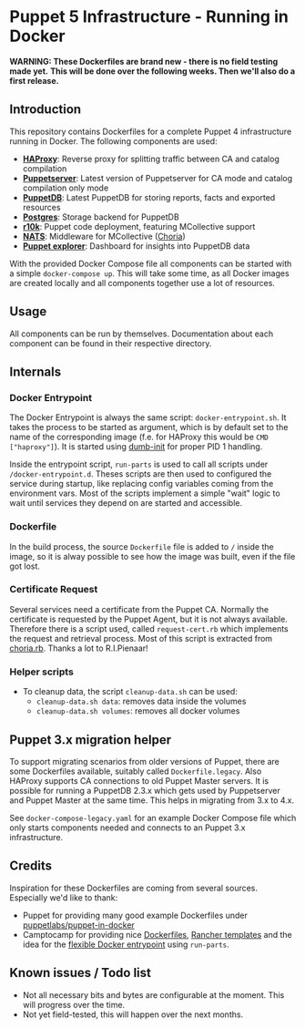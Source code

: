 # Puppet 5 Infrastructure - Running in Docker

**WARNING: These Dockerfiles are brand new - there is no field testing made yet.**
**This will be done over the following weeks. Then we'll also do a first release.**

## Introduction

This repository contains Dockerfiles for a complete Puppet 4 infrastructure
running in Docker. The following components are used:

* [**HAProxy**](http://www.haproxy.org/): Reverse proxy for splitting traffic between CA and catalog
  compilation
* [**Puppetserver**](https://docs.puppet.com/puppetserver/latest/): Latest version of Puppetserver for CA mode and catalog
  compilation only mode
* [**PuppetDB**](https://docs.puppet.com/puppetdb/latest/): Latest PuppetDB for storing reports, facts and exported resources
* [**Postgres**](https://www.postgresql.org/): Storage backend for PuppetDB
* [**r10k**](https://docs.puppet.com/pe/latest/r10k.html): Puppet code deployment, featuring MCollective support
* [**NATS**](https://nats.io/): Middleware for MCollective ([Choria](http://choria.io/))
* [**Puppet explorer**](https://github.com/spotify/puppetexplorer): Dashboard for insights into PuppetDB data

With the provided Docker Compose file all components can be started with a simple
`docker-compose up`. This will take some time, as all Docker images are created locally
and all components together use a lot of resources.

## Usage

All components can be run by themselves. Documentation about each component can be
found in their respective directory.

## Internals

### Docker Entrypoint

The Docker Entrypoint is always the same script: `docker-entrypoint.sh`. It takes
the process to be started as argument, which is by default set to the name of the
corresponding image (f.e. for HAProxy this would be `CMD ["haproxy"]`). It is
started using [dumb-init](https://github.com/Yelp/dumb-init/) for proper PID 1 handling.

Inside the entrypoint script, `run-parts` is used to call all scripts under
`/docker-entrypoint.d`. Theses scripts are then used to configured the service
during startup, like replacing config variables coming from the environment vars.
Most of the scripts implement a simple "wait" logic to wait until services they
depend on are started and accessible.

### Dockerfile

In the build process, the source `Dockerfile` file is added to `/` inside the image,
so it is alway possible to see how the image was built, even if the file got lost.

### Certificate Request

Several services need a certificate from the Puppet CA. Normally the certificate is
requested by the Puppet Agent, but it is not always available. Therefore there is
a script used, called `request-cert.rb` which implements the request and retrieval
process. Most of this script is extracted from [choria.rb](https://github.com/choria-io/mcollective-choria/blob/master/lib/mcollective/util/choria.rb).
Thanks a lot to R.I.Pienaar!

### Helper scripts

* To cleanup data, the script `cleanup-data.sh` can be used:
  * `cleanup-data.sh data`: removes data inside the volumes
  * `cleanup-data.sh volumes`: removes all docker volumes

## Puppet 3.x migration helper

To support migrating scenarios from older versions of Puppet, there are some Dockerfiles
available, suitably called `Dockerfile.legacy`. Also HAProxy supports CA connections
to old Puppet Master servers. It is possible for running a PuppetDB 2.3.x  which gets used
by Puppetserver and Puppet Master at the same time. This helps in migrating from
3.x to 4.x.

See `docker-compose-legacy.yaml` for an example Docker Compose file which only
starts components needed and connects to an Puppet 3.x infrastructure.

## Credits

Inspiration for these Dockerfiles are coming from several sources. Especially we'd like
to thank:

* Puppet for providing many good example Dockerfiles under [puppetlabs/puppet-in-docker](https://github.com/puppetlabs/puppet-in-docker)
* Camptocamp for providing nice [Dockerfiles](https://github.com/camptocamp?q=docker), [Rancher templates](https://github.com/camptocamp/camptocamp-rancher-catalog/tree/master/templates/puppet) and the idea for the
  [flexible Docker entrypoint](https://github.com/camptocamp/camptocamp-rancher-catalog/tree/master/templates/puppet) using `run-parts`.

## Known issues / Todo list

* Not all necessary bits and bytes are configurable at the moment. This will progress
  over the time.
* Not yet field-tested, this will happen over the next months.
